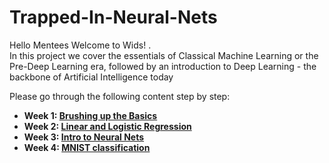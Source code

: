 # Trapped-In-Neural-Nets

Hello Mentees
Welcome to Wids! .<br>
In this project we cover the essentials of Classical Machine Learning or the Pre-Deep Learning era, followed by an  introduction to Deep Learning - the backbone of Artificial Intelligence today

Please go through the following content step by step:
* **Week 1: [Brushing up the Basics](https://github.com/MuskaanJ25/Trapped-In-Neural-Nets/tree/main/Week%201)**
* **Week 2: [Linear and Logistic Regression](https://github.com/MuskaanJ25/Trapped-In-Neural-Nets/tree/main/Week%202)**
* **Week 3: [Intro to Neural Nets](https://github.com/MuskaanJ25/Trapped-In-Neural-Nets/tree/main/Week%203)**
* **Week 4: [MNIST classification](https://github.com/MuskaanJ25/Trapped-In-Neural-Nets/tree/main/Week%204)**
